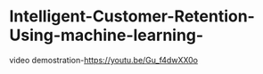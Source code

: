 # Intelligent-Customer-Retention-Using-machine-learning-
video demostration-https://youtu.be/Gu_f4dwXX0o

